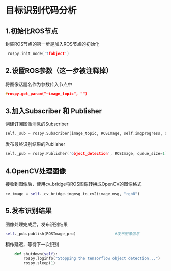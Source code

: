 # 目标识别代码分析

## 1.初始化ROS节点

封装ROS节点的第一步是加入ROS节点的初始化

```cpp
 rospy.init_node('tfobject')          
```

## 2.设置ROS参数（这一步被注释掉）

将图像话题名作为参数传入节点中

```cpp
#rospy.get_param("~image_topic", "") 
```

## 3.加入Subscriber 和 Publisher

创建订阅图像消息的Subscriber

```cpp
self._sub = rospy.Subscriber(image_topic, ROSImage, self.imgprogress, queue_size=10) 
```

发布最终识别结果的Publisher

```cpp
self._pub = rospy.Publisher('object_detection', ROSImage, queue_size=1)
```

## 4.OpenCV处理图像

接收到图像后，使用cv\_bridge将ROS图像转换成OpenCV的图像格式

```python
cv_image = self._cv_bridge.imgmsg_to_cv2(image_msg, "rgb8") 
```

## 5.发布识别结果

图像处理完成后，发布识别结果

```python
self._pub.publish(ROSImage_pro)                 #发布图像信息
```

稍作延迟，等待下一次识别

```python
    def shutdown(self): 
        rospy.loginfo("Stopping the tensorflow object detection...") 
        rospy.sleep(1) 
```

